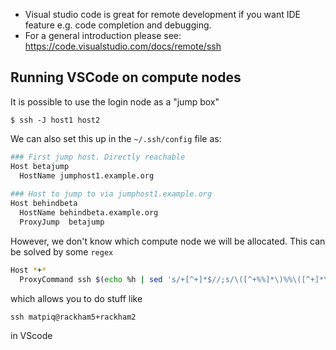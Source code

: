 * Visual studio code is great for remote development if you want IDE feature
  e.g. code completion and debugging.
* For a general introduction please see: <https://code.visualstudio.com/docs/remote/ssh>

## Running VSCode on compute nodes

It is possible to use the login node as a "jump box"

```
$ ssh -J host1 host2
```

We can also set this up in the `~/.ssh/config` file as:

``` bash title="~/.ssh/config"
### First jump host. Directly reachable
Host betajump
  HostName jumphost1.example.org
 
### Host to jump to via jumphost1.example.org
Host behindbeta
  HostName behindbeta.example.org
  ProxyJump  betajump
```

However, we don't know which compute node we will be allocated. This can be
solved by some `regex`

``` bash  title="~/.ssh/config
Host *+*
  ProxyCommand ssh $(echo %h | sed 's/+[^+]*$//;s/\([^+%%]*\)%%\([^+]*\)$/\2 -l \1/;s/:/ -p /') nc $(echo %h | sed 's/^.*+//;/:/!s/$/ %p/;s/:/ /')
```

which allows you to do stuff like

```
ssh matpiq@rackham5+rackham2
```

in VScode
